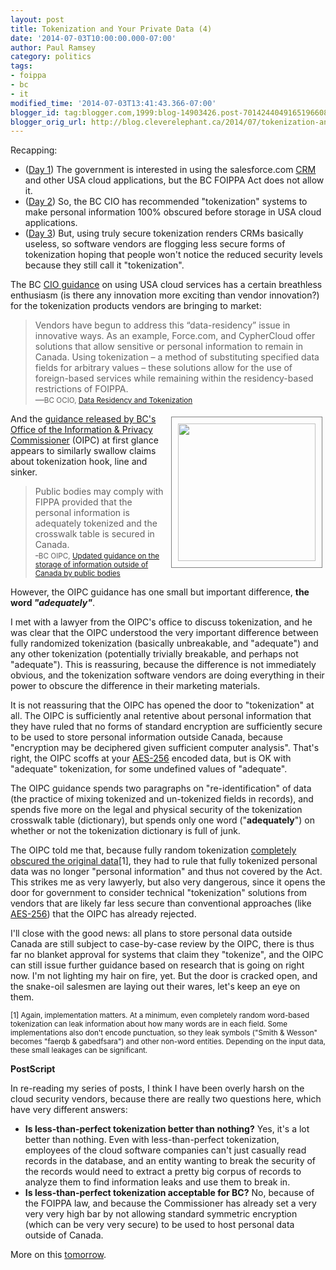 ```yaml
---
layout: post
title: Tokenization and Your Private Data (4)
date: '2014-07-03T10:00:00.000-07:00'
author: Paul Ramsey
category: politics
tags:
- foippa
- bc
- it
modified_time: '2014-07-03T13:41:43.366-07:00'
blogger_id: tag:blogger.com,1999:blog-14903426.post-7014244049165196608
blogger_orig_url: http://blog.cleverelephant.ca/2014/07/tokenization-and-your-private-data-4.html
---
```


Recapping:

* ([Day 1](http://blog.cleverelephant.ca/2014/06/tokenization-and-your-private-data-1.html)) The government is interested in using the salesforce.com [CRM](http://en.wikipedia.org/wiki/Customer_relationship_management) and other USA cloud applications, but the BC FOIPPA Act does not allow it.
* ([Day 2](http://blog.cleverelephant.ca/2014/07/tokenization-and-your-private-data-2.html)) So, the BC CIO has recommended "tokenization" systems to make personal information 100% obscured before storage in USA cloud applications.
* ([Day 3](http://blog.cleverelephant.ca/2014/07/tokenization-and-your-private-data-3.html)) But, using truly secure tokenization renders CRMs basically useless, so software vendors are flogging less secure forms of tokenization hoping that people won't notice the reduced security levels because they still call it "tokenization".

The BC [CIO guidance](http://docs.openinfo.gov.bc.ca/D11384614A_Response_Package_CTZ-2014-00009.PDF) on using USA cloud services has a certain breathless enthusiasm (is there any innovation more exciting than vendor innovation?) for the tokenization products vendors are bringing to market:

> Vendors have begun to address this “data-residency” issue in innovative ways. As an example, Force.com, and CypherCloud offer solutions that allow sensitive or personal information to remain in Canada. Using tokenization – a method of substituting specified data fields for arbitrary values – these solutions allow for the use of foreign-based services while remaining within the residency-based restrictions of FOIPPA.<br/>&mdash;<small>BC OCIO, [Data Residency and Tokenization](http://docs.openinfo.gov.bc.ca/D11384614A_Response_Package_CTZ-2014-00009.PDF)</small>

<img src="http://cache.thephoenix.com/secure/uploadedImages/The_Phoenix/Life/Reality_Check/TJI_Sipress_adequate.jpg" style="float:right; width: 220px; margin: 5px; padding:10px; border: 1px solid grey;" />  

And the [guidance released by BC's Office of the Information &amp; Privacy Commissioner](https://www.oipc.bc.ca/public-comments/1649) (OIPC) at first glance appears to similarly swallow claims about tokenization hook, line and sinker.

> Public bodies may comply with FIPPA provided that the personal information is adequately tokenized and the crosswalk table is secured in Canada.<br/>&dash;<small>BC OIPC, [Updated guidance on the storage of information outside of Canada by public bodies](https://www.oipc.bc.ca/public-comments/1649 )</small>

However, the OIPC guidance has one small but important difference, **the word *"adequately"***.

I met with a lawyer from the OIPC's office to discuss tokenization, and he was clear that the OIPC understood the very important difference between fully randomized tokenization (basically unbreakable, and "adequate") and any other tokenization (potentially trivially breakable, and perhaps not "adequate"). This is reassuring, because the difference is not immediately obvious, and the tokenization software vendors are doing everything in their power to obscure the difference in their marketing materials.

It is not reassuring that the OIPC has opened the door to "tokenization" at all. The OIPC is sufficiently anal retentive about personal information that they have ruled that no forms of standard encryption are sufficiently secure to be used to store personal information outside Canada, because "encryption may be deciphered given sufficient computer analysis". That's right, the OIPC scoffs at your [AES-256](http://en.wikipedia.org/wiki/Advanced_Encryption_Standard) encoded data, but is OK with "adequate" tokenization, for some undefined values of "adequate".

The OIPC guidance spends two paragraphs on "re-identification" of data (the practice of mixing tokenized and un-tokenized fields in records), and spends five more on the legal and physical security of the tokenization crosswalk table (dictionary), but spends only one word ("**adequately**") on whether or not the tokenization dictionary is full of junk.

The OIPC told me that, because fully random tokenization [completely obscured the original data](http://blog.cleverelephant.ca/2014/07/tokenization-and-your-private-data-2.html)[1], they had to rule that fully tokenized personal data was no longer "personal information" and thus not covered by the Act. This strikes me as very lawyerly, but also very dangerous, since it opens the door for government to consider technical "tokenization" solutions from vendors that are likely far less secure than conventional approaches (like [AES-256](http://en.wikipedia.org/wiki/Advanced_Encryption_Standard)) that the OIPC has already rejected.

I'll close with the good news: all plans to store personal data outside Canada are still subject to case-by-case review by the OIPC, there is thus far no blanket approval for systems that claim they "tokenize", and the OIPC can still issue further guidance based on research that is going on right now. I'm not lighting my hair on fire, yet. But the door is cracked open, and the snake-oil salesmen are laying out their wares, let's keep an eye on them.

<small>[1] Again, implementation matters. At a minimum, even completely random word-based tokenization can leak information about how many words are in each field. Some implementations also don't encode punctuation, so they leak symbols ("Smith &amp; Wesson" becomes "faerqb &amp; gabedfsara") and other non-word entities. Depending on the input data, these small leakages can be significant.</small>

**PostScript**

In re-reading my series of posts, I think I have been overly harsh on the cloud security vendors, because there are really two questions here, which have very different answers:

* **Is less-than-perfect tokenization better than nothing?** Yes, it's a lot better than nothing. Even with less-than-perfect tokenization, employees of the cloud software companies can't just casually read records in the database, and an entity wanting to break the security of the records would need to extract a pretty big corpus of records to analyze them to find information leaks and use them to break in.
* **Is less-than-perfect tokenization acceptable for BC?** No, because of the FOIPPA law, and because the Commissioner has already set a very very very high bar by not allowing standard symmetric encryption (which can be very very secure) to be used to host personal data outside of Canada.

More on this [tomorrow](http://blog.cleverelephant.ca/2014/07/tokenization-and-your-private-data-5.html).

